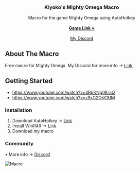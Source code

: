 <div id="top"></div>

<h3 align="center">Kiyoko's Mighty Omega Macro</h3>

  <p align="center">
    Macro for the game Mighty Omega using AutoHotkey
    <br />
    <br />
    <a href="https://www.roblox.com/games/4878988249"><strong>Game Link »</strong></a>
    <br />
    <br />
    <a href="https://discord.gg/RCc6ntue5j">My Discord</a>
  </p>
</div>








## About The Macro
Free macro for Mighty Omega. My Discord for more info → [Link](https://discord.gg/RCc6ntue5j)





<!-- GETTING STARTED -->
## Getting Started

- https://www.youtube.com/watch?v=4BbKNg0KraQ
- https://www.youtube.com/watch?v=z9xG2OrK1UM



### Installation

1. Download AutoHotkey → [Link](https://www.autohotkey.com/)
2. Install WinRAR → [Link](https://www.win-rar.com/start.html?&L=0)
3. Download my macro

### Community
   • More info → [Discord](https://discord.gg/RCc6ntue5j)

![Macro](https://cdn.discordapp.com/attachments/805554377745235974/1152657920576720966/GitHub_Banner.png)



